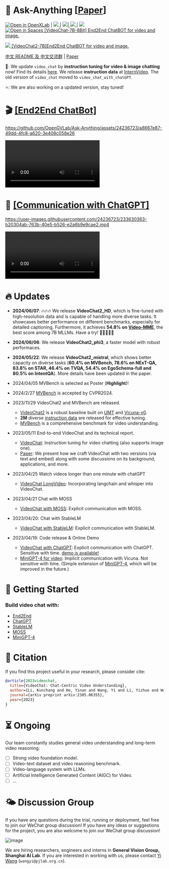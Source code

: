

# 🦜 Ask-Anything \[[Paper](https://arxiv.org/pdf/2305.06355.pdf)]

<!-- <a src="https://img.shields.io/badge/%F0%9F%A4%97-Open%20in%20Spaces-blue" href="https://huggingface.co/spaces/ynhe/AskAnything">
    <img src="https://img.shields.io/badge/%F0%9F%A4%97-Open%20in%20Spaces-blue" alt="Open in Huggingface">
</a> |  -->
[![Open in OpenXLab](https://cdn-static.openxlab.org.cn/app-center/openxlab_app.svg)](https://openxlab.org.cn/apps/detail/yinanhe/VideoChat2) | 
<a src="https://img.shields.io/discord/1099920215724277770?label=Discord&logo=discord" href="https://discord.gg/A2Ex6Pph6A">
    <img src="https://img.shields.io/discord/1099920215724277770?label=Discord&logo=discord">
</a> |
<a src="https://img.shields.io/badge/WeChat-Group-green?logo=wechat" href="https://pjlab-gvm-data.oss-cn-shanghai.aliyuncs.com/papers/media/wechatv.jpg"> <img src="https://img.shields.io/badge/WeChat-Group-green?logo=wechat">|
<a src="https://img.shields.io/badge/cs.CV-2305.06355-b31b1b?logo=arxiv&logoColor=red" href="https://arxiv.org/abs/2305.06355"> <img src="https://img.shields.io/badge/cs.CV-2305.06355-b31b1b?logo=arxiv&logoColor=red">
</a>| 
<a src="https://img.shields.io/twitter/follow/opengvlab?style=social" href="https://twitter.com/opengvlab">
    <img src="https://img.shields.io/twitter/follow/opengvlab?style=social"> </a>
</a>
<br>
<a href="https://huggingface.co/spaces/OpenGVLab/VideoChatGPT"><img src="https://huggingface.co/datasets/huggingface/badges/raw/main/open-in-hf-spaces-sm-dark.svg" alt="Open in Spaces"> [VideoChat-7B-8Bit] End2End ChatBOT for video and image. </a>
<!-- <br>
<a src="https://img.shields.io/badge/Video%20Chat%20(vChat%207B)-Open-green?logo=alibabacloud" href="https://app-center-159608-1986-m4xwab1.0.mai4u.com">
    <img src="https://img.shields.io/badge/Video%20Chat%20(vChat%207B)-Open-green?logo=alibabacloud"> [VideoChat-7B]End2End ChatBOT for video and image.
<br> -->
<a src="https://img.shields.io/badge/Video%20Chat2%20(vChat2%207B)-Open-green?logo=alibabacloud" href="https://vchat.opengvlab.com">
    <img src="https://img.shields.io/badge/Video%20Chat2%20(vChat2%207B)-Open-green?logo=alibabacloud"> [VideoChat2-7B]End2End ChatBOT for video and image.
<!--<br>    
    <a src="https://img.shields.io/badge/Video%20Chat%20with%20ChatGPT-Open-green?logo=alibabacloud" href="https://ask.opengvlab.com">
    <img src="https://img.shields.io/badge/Video%20Chat%20with%20ChatGPT-Open-green?logo=alibabacloud">  Explicit communication with ChatGPT.  </a>
</a> -->


[中文 README 及 中文交流群](README_cn.md) | [Paper](https://arxiv.org/abs/2305.06355)

🚀: We update `video_chat` by **instruction tuning for video & image chatting** now! Find its details [here](https://arxiv.org/pdf/2305.06355.pdf). We release **instruction data** at [InternVideo](https://github.com/OpenGVLab/InternVideo/tree/main/Data/instruction_data). The old version of `video_chat` moved to `video_chat_with_chatGPT`. 

⭐️: We are also working on a updated version, stay tuned! 
    

# :clapper: [\[End2End ChatBot\]](https://vchat.opengvlab.com)


https://github.com/OpenGVLab/Ask-Anything/assets/24236723/a8667e87-49dd-4fc8-a620-3e408c058e26
    
<video controls>
  <source src="[https://user-images.githubusercontent.com/24236723/233630363-b20304ab-763b-40e5-b526-e2a6b9e9cae2.mp4](https://github.com/OpenGVLab/Ask-Anything/assets/24236723/a8667e87-49dd-4fc8-a620-3e408c058e26)" type="video/mp4">
Your browser does not support the video tag.
</video>


# :movie_camera: [\[Communication with ChatGPT\]](https://ask.opengvlab.com)

https://user-images.githubusercontent.com/24236723/233630363-b20304ab-763b-40e5-b526-e2a6b9e9cae2.mp4

<video controls>
  <source src="https://user-images.githubusercontent.com/24236723/233630363-b20304ab-763b-40e5-b526-e2a6b9e9cae2.mp4" type="video/mp4">
Your browser does not support the video tag.
</video>


# :fire: Updates
- **2024/06/07**: :fire::fire::fire: We release **VideoChat2_HD**, which is fine-tuned with high-resolution data and is capable of handling more diverse tasks. It showcases better performance on different benchmarks, especially for detailed captioning. Furthermore, it achieves **54.8% on [Video-MME](https://github.com/BradyFU/Video-MME/tree/main)**, the best score among 7B MLLMs. Have a try! 🏃🏻‍♀️🏃🏻
- **2024/06/06**: We release **VideoChat2_phi3**, a faster model with robust performaces. 
- **2024/05/22**: We release **VideoChat2_mistral**, which shows better capacity on diverse tasks (**60.4% on MVBench, 78.6% on NExT-QA, 63.8% on STAR, 46.4% on TVQA, 54.4% on EgoSchema-full and 80.5% on IntentQA**). More details have been updated in the paper. 
- 2024/04/05 MVBench is selected as Poster (**Highlight**)!
- 2024/2/27 [MVBench](./video_chat2) is accepted by CVPR2024.
- 2023/11/29 VideoChat2 and MVBench are released.
  - [VideoChat2](./video_chat2/) is a robust baseline built on [UMT](https://github.com/OpenGVLab/unmasked_teacher) and [Vicuna-v0](https://github.com/lm-sys/FastChat/blob/main/docs/vicuna_weights_version.md).
  - **2M** diverse [instruction data](./video_chat2/DATA.md) are released for effective tuning.
  - [MVBench](./video_chat2/MVBENCH.md) is a comprehensive benchmark for video understanding.

- 2023/05/11 End-to-end VideoChat and its technical report.
  - [VideoChat](./video_chat/): Instruction tuning for video chatting (also supports image one).
  - [Paper](https://arxiv.org/pdf/2305.06355.pdf): We present how we craft VideoChat with two versions (via text and embed) along with some discussions on its background, applications, and more.

- 2023/04/25 Watch videos longer than one minute with chatGPT
  - [VideoChat LongVideo](https://github.com/OpenGVLab/Ask-Anything/tree/long_video_support/): Incorporating langchain and whisper into VideoChat.

- 2023/04/21 Chat with MOSS
  - [VideoChat with MOSS](./video_chat_with_MOSS/): Explicit communication with MOSS. 

- 2023/04/20: Chat with StableLM
  - [VideoChat with StableLM](./video_chat_with_StableLM/): Explicit communication with StableLM. 

- 2023/04/19: Code release & Online Demo
  - [VideoChat with ChatGPT](./video_chat_with_ChatGPT): Explicit communication with ChatGPT. Sensitive with time. [demo is available!](https://ask.opengvlab.com)
  - [MiniGPT-4 for video](./video_miniGPT4/): Implicit communication with Vicuna. Not sensitive with time. (Simple extension of [MiniGPT-4](https://github.com/Vision-CAIR/MiniGPT-4), which will be improved in the future.)


<!-- # :speech_balloon: Example
https://user-images.githubusercontent.com/24236723/233631602-6a69d83c-83ef-41ed-a494-8e0d0ca7c1c8.mp4 -->

# 🔨 Getting Started

### Build video chat with:
* [End2End](https://github.com/OpenGVLab/Ask-Anything/tree/main/video_chat#running-usage)
* [ChatGPT](https://github.com/OpenGVLab/Ask-Anything/tree/main/video_chat_with_ChatGPT#running-usage)
* [StableLM](https://github.com/OpenGVLab/Ask-Anything/tree/main/video_chat_with_StableLM#running-usage)
* [MOSS](https://github.com/OpenGVLab/Ask-Anything/tree/main/video_chat_with_MOSS#running-usage)
* [MiniGPT-4](https://github.com/OpenGVLab/Ask-Anything/tree/main/video_miniGPT4#running-usage)

# :page_facing_up: Citation

If you find this project useful in your research, please consider cite:
```BibTeX
@article{2023videochat,
  title={VideoChat: Chat-Centric Video Understanding},
  author={Li, Kunchang and He, Yinan and Wang, Yi and Li, Yizhuo and Wang, Wenhai and Luo, Ping and Wang, Yali and Wang, Limin and Qiao, Yu},
  journal={arXiv preprint arXiv:2305.06355},
  year={2023}
}
```

# :hourglass_flowing_sand: Ongoing

Our team constantly studies general video understanding and long-term video reasoning:

- [ ] Strong video foundation model.
- [ ] Video-text dataset and video reasoning benchmark.
- [ ] Video-language system with LLMs.
- [ ] Artificial Intelligence Generated Content (AIGC) for Video.
- [ ] ...

# 🌤️ Discussion Group

If you have any questions during the trial, running or deployment, feel free to join our WeChat group discussion! If you have any ideas or suggestions for the project, you are also welcome to join our WeChat group discussion!

![image](https://github.com/OpenGVLab/Ask-Anything/assets/43169235/9ac44555-7228-415c-be54-6be18df7d79a)


We are hiring researchers, engineers and interns in **General Vision Group, Shanghai AI Lab**.  If you are interested in working with us, please contact [Yi Wang](https://shepnerd.github.io/) (`wangyi@pjlab.org.cn`).
